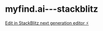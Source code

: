 # myfind.ai---stackblitz

[Edit in StackBlitz next generation editor ⚡️](https://stackblitz.com/~/github.com/AravindCT/myfind.ai---stackblitz)